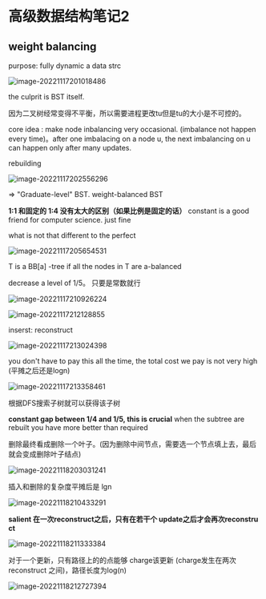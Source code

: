 # 高级数据结构笔记2

## weight balancing

purpose: fully dynamic a data strc

![image-20221117201018486](my_note2.assets/image-20221117201018486.png)

the culprit is BST itself.

因为二叉树经常变得不平衡，所以需要进程更改tu但是tu的大小是不可控的。

core idea : make node inbalancing very occasional. (imbalance not happen every time)。after one imbalacing on a node u, the next imbalancing on u can happen only after many updates.

rebuilding  

![image-20221117202556296](my_note2.assets/image-20221117202556296.png)

=> "Graduate-level"  BST. weight-balanced BST

**1:1 和固定的 1:4 没有太大的区别（如果比例是固定的话）** constant is a good friend for computer science. just fine

what is not that different to the perfect 

 ![image-20221117205654531](my_note2.assets/image-20221117205654531.png)

T is a BB[a] -tree if all the nodes in T are a-balanced 

decrease a level of 1/5。 只要是常数就行

![image-20221117210926224](my_note2.assets/image-20221117210926224.png)

![image-20221117212128855](my_note2.assets/image-20221117212128855.png)

inserst: reconstruct 

![image-20221117213024398](my_note2.assets/image-20221117213024398.png)

you don't have to pay this all the time, the total cost we pay is not very high (平摊之后还是logn)

![image-20221117213358461](my_note2.assets/image-20221117213358461.png)

根据DFS搜索子树就可以获得该子树

**constant gap between 1/4 and 1/5, this is crucial** when the subtree are rebuilt you have more better than required 

删除最终看成删除一个叶子。(因为删除中间节点，需要选一个节点填上去，最后就会变成删除叶子结点)

![image-20221118203031241](my_note2.assets/image-20221118203031241.png)

插入和删除的复杂度平摊后是 lgn 

![image-20221118210433291](my_note2.assets/image-20221118210433291.png)

**salient 在一次reconstruct之后，只有在若干个 update之后才会再次reconstru  ct** 

![image-20221118211333384](my_note2.assets/image-20221118211333384.png)

对于一个更新，只有路径上的的点能够 charge该更新 (charge发生在两次reconstruct 之间)，路径长度为log(n)

![image-20221118212727394](my_note2.assets/image-20221118212727394.png)
